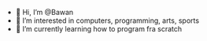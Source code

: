 - 👋 Hi, I’m @Bawan
- 👀 I’m interested in computers, programming, arts, sports
- 🌱 I’m currently learning how to program fra scratch

<!---
BawanH/BawanH is a ✨ special ✨ repository because its `README.md` (this file) appears on your GitHub profile.
You can click the Preview link to take a look at your changes.
--->
